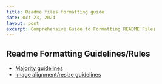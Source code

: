 ```yaml
---
title: Readme files formatting guide
date: Oct 23, 2024
layout: post
excerpt: Comprehensive Guide to Formatting README Files
---
```


## Readme Formatting Guidelines/Rules
- [Majority guidelines](https://medium.com/analytics-vidhya/writing-github-readme-e593f278a796)
- [Image alignment/resize guidelines](https://gist.github.com/kigiri/4b1d64eba2d465a2ffc1342a0e9e7d6f)
